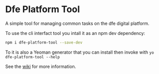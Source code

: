 # Dfe Platform Tool

A simple tool for managing common tasks on the dfe digital platform. 

To use the cli interfact tool you intall it as an npm dev dependency: 

```sh
npm i dfe-platform-tool --save-dev
```

To it is also a Yeoman generator that you can install then invoke with `yo dfe-platform-tool --help`

See the [wiki](https://github.com/DFEAGILEDEVOPS/dfe-platform-tool/wiki) for more information. 
